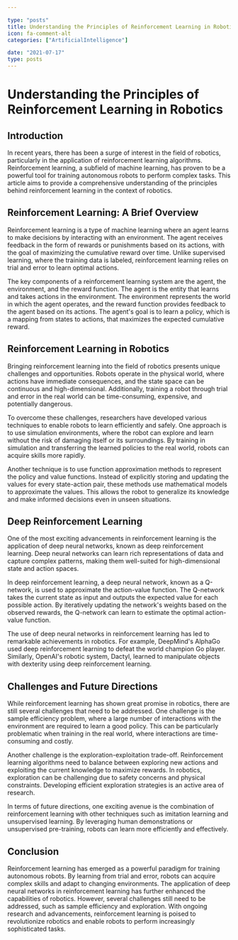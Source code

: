 ```yaml
---

type: "posts"
title: Understanding the Principles of Reinforcement Learning in Robotics
icon: fa-comment-alt
categories: ["ArtificialIntelligence"]

date: "2021-07-17"
type: posts
---
```





# Understanding the Principles of Reinforcement Learning in Robotics

## Introduction

In recent years, there has been a surge of interest in the field of robotics, particularly in the application of reinforcement learning algorithms. Reinforcement learning, a subfield of machine learning, has proven to be a powerful tool for training autonomous robots to perform complex tasks. This article aims to provide a comprehensive understanding of the principles behind reinforcement learning in the context of robotics.

## Reinforcement Learning: A Brief Overview

Reinforcement learning is a type of machine learning where an agent learns to make decisions by interacting with an environment. The agent receives feedback in the form of rewards or punishments based on its actions, with the goal of maximizing the cumulative reward over time. Unlike supervised learning, where the training data is labeled, reinforcement learning relies on trial and error to learn optimal actions.

The key components of a reinforcement learning system are the agent, the environment, and the reward function. The agent is the entity that learns and takes actions in the environment. The environment represents the world in which the agent operates, and the reward function provides feedback to the agent based on its actions. The agent's goal is to learn a policy, which is a mapping from states to actions, that maximizes the expected cumulative reward.

## Reinforcement Learning in Robotics

Bringing reinforcement learning into the field of robotics presents unique challenges and opportunities. Robots operate in the physical world, where actions have immediate consequences, and the state space can be continuous and high-dimensional. Additionally, training a robot through trial and error in the real world can be time-consuming, expensive, and potentially dangerous.

To overcome these challenges, researchers have developed various techniques to enable robots to learn efficiently and safely. One approach is to use simulation environments, where the robot can explore and learn without the risk of damaging itself or its surroundings. By training in simulation and transferring the learned policies to the real world, robots can acquire skills more rapidly.

Another technique is to use function approximation methods to represent the policy and value functions. Instead of explicitly storing and updating the values for every state-action pair, these methods use mathematical models to approximate the values. This allows the robot to generalize its knowledge and make informed decisions even in unseen situations.

## Deep Reinforcement Learning

One of the most exciting advancements in reinforcement learning is the application of deep neural networks, known as deep reinforcement learning. Deep neural networks can learn rich representations of data and capture complex patterns, making them well-suited for high-dimensional state and action spaces.

In deep reinforcement learning, a deep neural network, known as a Q-network, is used to approximate the action-value function. The Q-network takes the current state as input and outputs the expected value for each possible action. By iteratively updating the network's weights based on the observed rewards, the Q-network can learn to estimate the optimal action-value function.

The use of deep neural networks in reinforcement learning has led to remarkable achievements in robotics. For example, DeepMind's AlphaGo used deep reinforcement learning to defeat the world champion Go player. Similarly, OpenAI's robotic system, Dactyl, learned to manipulate objects with dexterity using deep reinforcement learning.

## Challenges and Future Directions

While reinforcement learning has shown great promise in robotics, there are still several challenges that need to be addressed. One challenge is the sample efficiency problem, where a large number of interactions with the environment are required to learn a good policy. This can be particularly problematic when training in the real world, where interactions are time-consuming and costly.

Another challenge is the exploration-exploitation trade-off. Reinforcement learning algorithms need to balance between exploring new actions and exploiting the current knowledge to maximize rewards. In robotics, exploration can be challenging due to safety concerns and physical constraints. Developing efficient exploration strategies is an active area of research.

In terms of future directions, one exciting avenue is the combination of reinforcement learning with other techniques such as imitation learning and unsupervised learning. By leveraging human demonstrations or unsupervised pre-training, robots can learn more efficiently and effectively.

## Conclusion

Reinforcement learning has emerged as a powerful paradigm for training autonomous robots. By learning from trial and error, robots can acquire complex skills and adapt to changing environments. The application of deep neural networks in reinforcement learning has further enhanced the capabilities of robotics. However, several challenges still need to be addressed, such as sample efficiency and exploration. With ongoing research and advancements, reinforcement learning is poised to revolutionize robotics and enable robots to perform increasingly sophisticated tasks.